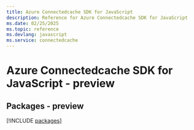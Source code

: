 ```yaml
---
title: Azure Connectedcache SDK for JavaScript
description: Reference for Azure Connectedcache SDK for JavaScript
ms.date: 02/25/2025
ms.topic: reference
ms.devlang: javascript
ms.service: connectedcache
---
```

# Azure Connectedcache SDK for JavaScript - preview
## Packages - preview
[!INCLUDE [packages](connectedcache-index.md)]